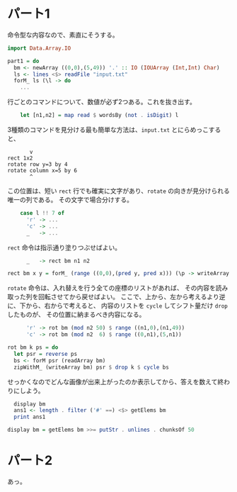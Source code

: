 # パート1

命令型な内容なので、素直にそうする。

```haskell
import Data.Array.IO

part1 = do
  bm <- newArray ((0,0),(5,49)) '.' :: IO (IOUArray (Int,Int) Char)
  ls <- lines <$> readFile "input.txt"
  forM_ ls (\l -> do
    ...
```

行ごとのコマンドについて、数値が必ず2つある。これを抜き出す。

```haskell
    let [n1,n2] = map read $ wordsBy (not . isDigit) l
```

3種類のコマンドを見分ける最も簡単な方法は、`input.txt` とにらめっこすると、

```
       v
rect 1x2
rotate row y=3 by 4
rotate column x=5 by 6
       ^
```

この位置は、短い `rect` 行でも確実に文字があり、`rotate` の向きが見分けられる唯一の列である。
その文字で場合分けする。

```haskell
    case l !! 7 of
      'r' -> ...
      'c' -> ...
      _   -> ...
```

`rect` 命令は指示通り塗りつぶせばよい。

```haskell
      _   -> rect bm n1 n2

rect bm x y = forM_ (range ((0,0),(pred y, pred x))) (\p -> writeArray bm p '#')
```

`rotate` 命令は、入れ替えを行う全ての座標のリストがあれば、
その内容を読み取った列を回転させてから戻せばよい。
ここで、上から、左から考えるより逆に、下から、右からで考えると、
内容のリストを `cycle` してシフト量だけ `drop` したものが、
その位置に納まるべき内容になる。

```haskell
      'r' -> rot bm (mod n2 50) $ range ((n1,0),(n1,49))
      'c' -> rot bm (mod n2  6) $ range ((0,n1),(5,n1))

rot bm k ps = do
  let psr = reverse ps
  bs <- forM psr (readArray bm)
  zipWithM_ (writeArray bm) psr $ drop k $ cycle bs
```

せっかくなのでどんな画像が出来上がったのか表示してから、答えを数えて終わりにしよう。

```haskell
  display bm
  ans1 <- length . filter ('#' ==) <$> getElems bm
  print ans1

display bm = getElems bm >>= putStr . unlines . chunksOf 50
```

# パート2

あっ。
